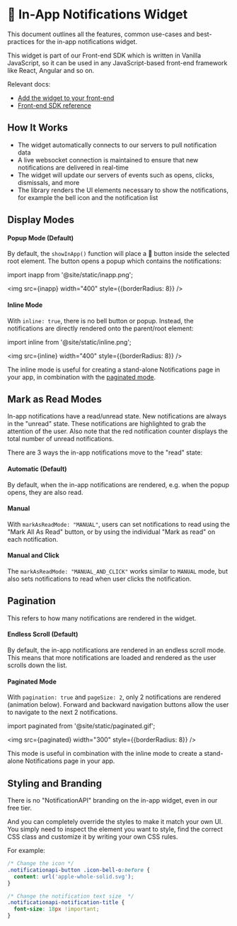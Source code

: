 # 🔔 In-App Notifications Widget

This document outlines all the features, common use-cases and best-practices for the in-app notifications widget.

This widget is part of our Front-end SDK which is written in Vanilla JavaScript, so it can be used in any JavaScript-based front-end framework like React, Angular and so on.

Relevant docs:

- [Add the widget to your front-end](../quick-start/display-inapp-notifications)
- [Front-end SDK reference](../reference/js-client.md)

## How It Works

- The widget automatically connects to our servers to pull notification data
- A live websocket connection is maintained to ensure that new notifications are delivered in real-time
- The widget will update our servers of events such as opens, clicks, dismissals, and more
- The library renders the UI elements necessary to show the notifications, for example the bell icon and the notification list

## Display Modes

#### Popup Mode (Default)

By default, the `showInApp()` function will place a 🔔 button inside the selected root element. The button opens a popup which contains the notifications:

import inapp from '@site/static/inapp.png';

<img src={inapp} width="400" style={{borderRadius: 8}} />

#### Inline Mode

With `inline: true`, there is no bell button or popup. Instead, the notifications are directly rendered onto the parent/root element:

import inline from '@site/static/inline.png';

<img src={inline} width="400" style={{borderRadius: 8}} />

The inline mode is useful for creating a stand-alone Notifications page in your app, in combination with the [paginated mode](#paginated-mode).

## Mark as Read Modes

In-app notifications have a read/unread state. New notifications are always in the "unread" state. These notifications are highlighted to grab the attention of the user. Also note that the red notification counter displays the total number of unread notifications.

There are 3 ways the in-app notifications move to the "read" state:

#### Automatic (Default)

By default, when the in-app notifications are rendered, e.g. when the popup opens, they are also read.

#### Manual

With `markAsReadMode: "MANUAL"`, users can set notifications to read using the "Mark All As Read" button, or by using the individual "Mark as read" on each notification.

#### Manual and Click

The `markAsReadMode: "MANUAL_AND_CLICK"` works similar to `MANUAL` mode, but also sets notifications to read when user clicks the notification.

## Pagination

This refers to how many notifications are rendered in the widget.

#### Endless Scroll (Default)

By default, the in-app notifications are rendered in an endless scroll mode. This means that more notifications are loaded and rendered as the user scrolls down the list.

#### Paginated Mode

With `pagination: true` and `pageSize: 2`, only 2 notifications are rendered (animation below). Forward and backward navigation buttons allow the user to navigate to the next 2 notifications.

import paginated from '@site/static/paginated.gif';

<img src={paginated} width="300" style={{borderRadius: 8}} />

This mode is useful in combination with the inline mode to create a stand-alone Notifications page in your app.

## Styling and Branding

There is no "NotificationAPI" branding on the in-app widget, even in our free tier.

And you can completely override the styles to make it match your own UI. You simply need to inspect the element you want to style, find the correct CSS class and customize it by writing your own CSS rules.

For example:

```css
/* Change the icon */
.notificationapi-button .icon-bell-o:before {
  content: url('apple-whole-solid.svg');
}

/* Change the notification text size  */
.notificationapi-notification-title {
  font-size: 18px !important;
}
```
